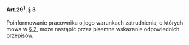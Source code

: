 #### Art.29<sup>1</sup>. § 3

Poinformowanie pracownika o jego warunkach zatrudnienia, o których mowa w [§ 2](./art_29_1-2), może nastąpić przez pisemne wskazanie odpowiednich przepisów.